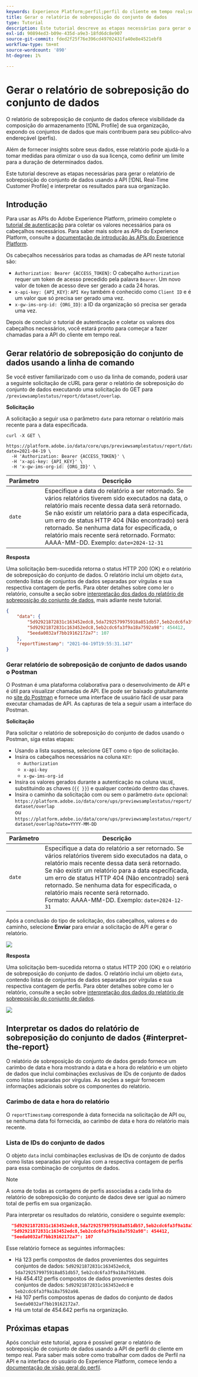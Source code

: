 ```yaml
---
keywords: Experience Platform;perfil;perfil do cliente em tempo real;solução de problemas;API;relatórios;relatório de sobreposição de conjunto de dados;dados de perfil;;profile;real-time customer profile;troubleshooting;API;reporting;dataset overlap report;profile data
title: Gerar o relatório de sobreposição do conjunto de dados
type: Tutorial
description: Este tutorial descreve as etapas necessárias para gerar o relatório de sobreposição de conjunto de dados usando a API de perfil do cliente em tempo real.
exl-id: 90894ed3-b09e-435d-a9e3-18fd6dc8e907
source-git-commit: fded2f25f76e396cd49702431fa40e8e4521ebf8
workflow-type: tm+mt
source-wordcount: '890'
ht-degree: 1%

---
```


# Gerar o relatório de sobreposição do conjunto de dados

O relatório de sobreposição de conjunto de dados oferece visibilidade da composição do armazenamento [!DNL Profile] de sua organização, expondo os conjuntos de dados que mais contribuem para seu público-alvo endereçável (perfis).

Além de fornecer insights sobre seus dados, esse relatório pode ajudá-lo a tomar medidas para otimizar o uso da sua licença, como definir um limite para a duração de determinados dados.

Este tutorial descreve as etapas necessárias para gerar o relatório de sobreposição do conjunto de dados usando a API [!DNL Real-Time Customer Profile] e interpretar os resultados para sua organização.

## Introdução

Para usar as APIs do Adobe Experience Platform, primeiro complete o [tutorial de autenticação](https://www.adobe.com/go/platform-api-authentication-en) para coletar os valores necessários para os cabeçalhos necessários. Para saber mais sobre as APIs do Experience Platform, consulte a [documentação de introdução às APIs do Experience Platform](../../landing/api-guide.md).

Os cabeçalhos necessários para todas as chamadas de API neste tutorial são:

* `Authorization: Bearer {ACCESS_TOKEN}`: O cabeçalho `Authorization` requer um token de acesso precedido pela palavra `Bearer`. Um novo valor de token de acesso deve ser gerado a cada 24 horas.
* `x-api-key: {API_KEY}`: `API Key` também é conhecido como `Client ID` e é um valor que só precisa ser gerado uma vez.
* `x-gw-ims-org-id: {ORG_ID}`: a ID da organização só precisa ser gerada uma vez.

Depois de concluir o tutorial de autenticação e coletar os valores dos cabeçalhos necessários, você estará pronto para começar a fazer chamadas para a API do cliente em tempo real.

## Gerar relatório de sobreposição do conjunto de dados usando a linha de comando

Se você estiver familiarizado com o uso da linha de comando, poderá usar a seguinte solicitação de cURL para gerar o relatório de sobreposição do conjunto de dados executando uma solicitação do GET para `/previewsamplestatus/report/dataset/overlap`.

**Solicitação**

A solicitação a seguir usa o parâmetro `date` para retornar o relatório mais recente para a data especificada.

```shell
curl -X GET \
  https://platform.adobe.io/data/core/ups/previewsamplestatus/report/dataset/overlap?date=2021-04-19 \
  -H 'Authorization: Bearer {ACCESS_TOKEN}' \
  -H 'x-api-key: {API_KEY}' \
  -H 'x-gw-ims-org-id: {ORG_ID}' \
```

| Parâmetro | Descrição |
|---|---|
| `date` | Especifique a data do relatório a ser retornado. Se vários relatórios tiverem sido executados na data, o relatório mais recente dessa data será retornado. Se não existir um relatório para a data especificada, um erro de status HTTP 404 (Não encontrado) será retornado. Se nenhuma data for especificada, o relatório mais recente será retornado. Formato: AAAA-MM-DD. Exemplo: `date=2024-12-31` |

**Resposta**

Uma solicitação bem-sucedida retorna o status HTTP 200 (OK) e o relatório de sobreposição do conjunto de dados. O relatório inclui um objeto `data`, contendo listas de conjuntos de dados separadas por vírgulas e sua respectiva contagem de perfis. Para obter detalhes sobre como ler o relatório, consulte a seção sobre [interpretação dos dados do relatório de sobreposição do conjunto de dados](#interpret-the-report), mais adiante neste tutorial.

```json
{
    "data": {
        "5d92921872831c163452edc8,5da7292579975918a851db57,5eb2cdc6fa3f9a18a7592a98": 123,
        "5d92921872831c163452edc8,5eb2cdc6fa3f9a18a7592a98": 454412,
        "5eeda0032af7bb19162172a7": 107
    },
    "reportTimestamp": "2021-04-19T19:55:31.147"
}
```

### Gerar relatório de sobreposição de conjunto de dados usando o Postman

O Postman é uma plataforma colaborativa para o desenvolvimento de API e é útil para visualizar chamadas de API. Ele pode ser baixado gratuitamente no [site do Postman](https://www.postman.com) e fornece uma interface de usuário fácil de usar para executar chamadas de API. As capturas de tela a seguir usam a interface do Postman.

**Solicitação**

Para solicitar o relatório de sobreposição do conjunto de dados usando o Postman, siga estas etapas:

* Usando a lista suspensa, selecione GET como o tipo de solicitação.
* Insira os cabeçalhos necessários na coluna `KEY`:
   * `Authorization`
   * `x-api-key`
   * `x-gw-ims-org-id`
* Insira os valores gerados durante a autenticação na coluna `VALUE`, substituindo as chaves (`{{ }}`) e qualquer conteúdo dentro das chaves.
* Insira o caminho da solicitação com ou sem o parâmetro `date` opcional:
  `https://platform.adobe.io/data/core/ups/previewsamplestatus/report/dataset/overlap`\
  ou
  `https://platform.adobe.io/data/core/ups/previewsamplestatus/report/dataset/overlap?date=YYYY-MM-DD`

| Parâmetro | Descrição |
|---|---|
| `date` | Especifique a data do relatório a ser retornado. Se vários relatórios tiverem sido executados na data, o relatório mais recente dessa data será retornado. Se não existir um relatório para a data especificada, um erro de status HTTP 404 (Não encontrado) será retornado. Se nenhuma data for especificada, o relatório mais recente será retornado. <br/>Formato: AAAA-MM-DD. Exemplo: `date=2024-12-31` |

Após a conclusão do tipo de solicitação, dos cabeçalhos, valores e do caminho, selecione **Enviar** para enviar a solicitação de API e gerar o relatório.

![](../images/dataset-overlap-report/postman-request.png)

**Resposta**

Uma solicitação bem-sucedida retorna o status HTTP 200 (OK) e o relatório de sobreposição do conjunto de dados. O relatório inclui um objeto `data`, contendo listas de conjuntos de dados separadas por vírgulas e sua respectiva contagem de perfis. Para obter detalhes sobre como ler o relatório, consulte a seção sobre [interpretação dos dados do relatório de sobreposição do conjunto de dados](#interpret-the-report).

![](../images/dataset-overlap-report/postman-response.png)

## Interpretar os dados do relatório de sobreposição do conjunto de dados {#interpret-the-report}

O relatório de sobreposição do conjunto de dados gerado fornece um carimbo de data e hora mostrando a data e a hora do relatório e um objeto de dados que inclui combinações exclusivas de IDs de conjunto de dados como listas separadas por vírgulas. As seções a seguir fornecem informações adicionais sobre os componentes do relatório.

### Carimbo de data e hora do relatório

O `reportTimestamp` corresponde à data fornecida na solicitação de API ou, se nenhuma data foi fornecida, ao carimbo de data e hora do relatório mais recente.

### Lista de IDs do conjunto de dados

O objeto `data` inclui combinações exclusivas de IDs de conjunto de dados como listas separadas por vírgulas com a respectiva contagem de perfis para essa combinação de conjuntos de dados.

>[!NOTE]
>
>A soma de todas as contagens de perfis associadas a cada linha do relatório de sobreposição do conjunto de dados deve ser igual ao número total de perfis em sua organização.

Para interpretar os resultados do relatório, considere o seguinte exemplo:

```json
  "5d92921872831c163452edc8,5da7292579975918a851db57,5eb2cdc6fa3f9a18a7592a98": 123,
  "5d92921872831c163452edc8,5eb2cdc6fa3f9a18a7592a98": 454412,
  "5eeda0032af7bb19162172a7": 107
```

Esse relatório fornece as seguintes informações:

* Há 123 perfis compostos de dados provenientes dos seguintes conjuntos de dados: `5d92921872831c163452edc8`, `5da7292579975918a851db57`, `5eb2cdc6fa3f9a18a7592a98`.
* Há 454.412 perfis compostos de dados provenientes destes dois conjuntos de dados: `5d92921872831c163452edc8` e `5eb2cdc6fa3f9a18a7592a98`.
* Há 107 perfis compostos apenas de dados do conjunto de dados `5eeda0032af7bb19162172a7`.
* Há um total de 454.642 perfis na organização.

## Próximas etapas

Após concluir este tutorial, agora é possível gerar o relatório de sobreposição de conjunto de dados usando a API de perfil do cliente em tempo real. Para saber mais sobre como trabalhar com dados de Perfil na API e na interface do usuário do Experience Platform, comece lendo a [documentação de visão geral do perfil](../home.md).
